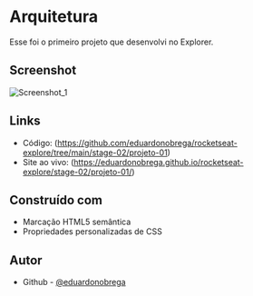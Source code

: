 # Arquitetura
Esse foi o primeiro projeto que desenvolvi no Explorer.


## Screenshot

![Screenshot_1](https://user-images.githubusercontent.com/87456011/189551765-c806e0ba-1836-43c2-856e-0375a039c67a.png)


## Links

- Código: (https://github.com/eduardonobrega/rocketseat-explore/tree/main/stage-02/projeto-01)
- Site ao vivo: (https://eduardonobrega.github.io/rocketseat-explore/stage-02/projeto-01/)


## Construído com
- Marcação HTML5 semântica
- Propriedades personalizadas de CSS


## Autor

- Github - [@eduardonobrega](https://github.com/eduardonobrega)

